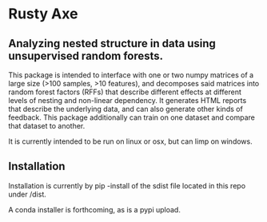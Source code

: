 # Rusty Axe

## Analyzing nested structure in data using unsupervised random forests.

This package is intended to interface with one or two numpy matrices of a large size (>100 samples, >10 features), and decomposes said matrices into random forest factors (RFFs) that describe different effects at different levels of nesting and non-linear dependency. It generates HTML reports that describe the underlying data, and can also generate other kinds of feedback. This package additionally can train on one dataset and compare that dataset to another. 

It is currently intended to be run on linux or osx, but can limp on windows. 

## Installation

Installation is currently by pip -install of the sdist file located in this repo under /dist. 

A conda installer is forthcoming, as is a pypi upload. 
